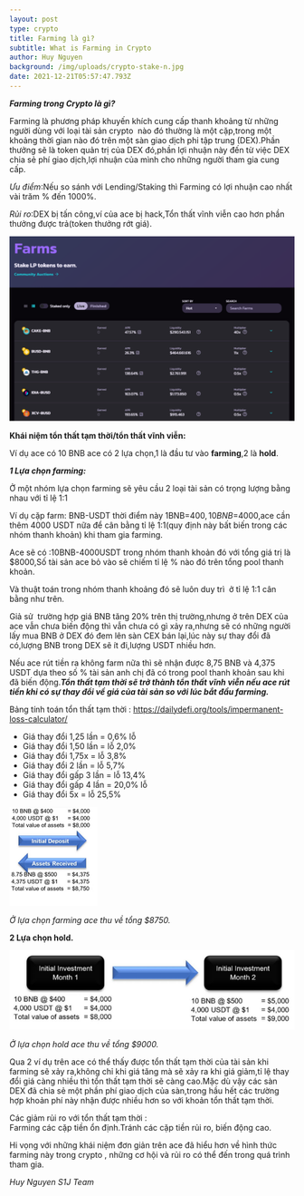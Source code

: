 ```yaml
---
layout: post
type: crypto
title: Farming là gì?
subtitle: What is Farming in Crypto
author: Huy Nguyen
background: /img/uploads/crypto-stake-n.jpg
date: 2021-12-21T05:57:47.793Z
---
```

<!--StartFragment-->

***Farming trong Crypto là gì?***

Farming là phương pháp khuyến khích cung cấp thanh khoảng từ những người dùng với loại tài sản crypto  nào đó thường là một cặp,trong một khoảng thời gian nào đó trên một sàn giao dịch phi tập trung (DEX).Phần thưởng sẽ là token quản trị của DEX đó,phần lợi nhuận này đến từ việc DEX chia sẻ phí giao dịch,lợi nhuận của mình cho những người tham gia cung cấp.

*Ưu điểm*:Nếu so sánh với Lending/Staking thì Farming có lợi nhuận cao nhất vài trăm % đến 1000%.

*Rủi ro*:DEX bị tấn công,ví của ace bị hack,Tổn thất vĩnh viễn cao hơn phần thưởng được trả(token thưởng rớt giá).

![](/img/uploads/crypto-farming-00.png)

**Khái niệm tổn thất tạm thời/tổn thất vĩnh viễn:**

Ví dụ ace có 10 BNB ace có 2 lựa chọn,1 là đầu tư vào **farming**,2 là **hold**.

***1 Lựa chọn farming:***

Ở một nhóm lựa chọn farming sẽ yêu cầu 2 loại tài sản có trọng lượng bằng nhau với tỉ lệ 1:1

Ví dụ cặp farm: BNB-USDT thời điểm này 1BNB=$400,10BNB=$4000,ace cần thêm 4000 USDT nữa để cân bằng tỉ lệ 1:1(quy định này bất biến trong các nhóm thanh khoản) khi tham gia farming.

Ace sẽ có :10BNB-4000USDT trong nhóm thanh khoản đó với tổng giá trị là $8000,Số tài sản ace bỏ vào sẽ chiếm tỉ lệ % nào đó trên tổng pool thanh khoản.

Và thuật toán trong nhóm thanh khoảng đó sẽ luôn duy trì  ở tỉ lệ 1:1 cân bằng như trên.

Giả sử  trường hợp giá BNB tăng 20% trên thị trường,nhưng ở trên DEX của ace vẫn chưa biến động thì vẫn chưa có gì xảy ra,nhưng sẽ có những người lấy mua BNB ở DEX đó đem lên sàn CEX bán lại,lúc này sự thay đổi đã có,lượng BNB trong DEX sẽ ít đi,lượng USDT nhiều hơn.

Nếu ace rút tiền ra không farm nữa thì sẽ nhận được 8,75 BNB và 4,375 USDT dựa theo số % tài sản anh chị đã có trong pool thanh khoản sau khi đã biến động.***Tổn thất tạm thời sẽ trở thành tổn thất vĩnh viễn nếu ace rút tiền khi có sự thay đổi về giá của tài sản so với lúc bắt đầu farming.***

Bảng tính toán tổn thất tạm thời : <https://dailydefi.org/tools/impermanent-loss-calculator/>

* Giá thay đổi 1,25 lần = 0,6% lỗ
* Giá thay đổi 1,50 lần = lỗ 2,0%
* Giá thay đổi 1,75x = lỗ 3,8%
* Giá thay đổi 2 lần = lỗ 5,7%
* Giá thay đổi gấp 3 lần = lỗ 13,4%
* Giá thay đổi gấp 4 lần = 20,0% lỗ
* Giá thay đổi 5x = lỗ 25,5%

![](/img/uploads/crypto-farming-0.png)

*Ở lựa chọn farming ace thu về tổng $8750.*

**2 Lựa chọn hold.**

![](/img/uploads/crypto-farming-1.png)

*Ở lựa chọn hold ace thu về tổng $9000.*

Qua 2 ví dụ trên ace có thể thấy được tổn thất tạm thời của tài sản khi farming sẽ xảy ra,không chỉ khi giá tăng mà sẽ xảy ra khi giá giảm,tỉ lệ thay đổi giá càng nhiều thì tổn thất tạm thời sẽ càng cao.Mặc dù vậy các sàn DEX đã chia sẻ một phần phí giao dịch của sàn,trong hầu hết các trường hợp khoản phí này nhận được nhiều hơn so với khoản tổn thất tạm thời.

Các giảm rủi ro với tổn thất tạm thời :\
Farming các cặp tiền ổn định.Tránh các cặp tiền rủi ro, biến động cao.

Hi vọng với những khái niệm đơn giản trên ace đã hiểu hơn về hình thức farming này trong crypto , những cơ hội và rủi ro có thể đến trong quá trình tham gia.

*Huy Nguyen S1J Team*

<!--EndFragment-->